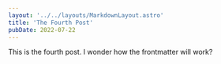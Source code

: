 ```yaml
---
layout: '../../layouts/MarkdownLayout.astro'
title: 'The Fourth Post'
pubDate: 2022-07-22
---
```


This is the fourth post. I wonder how the frontmatter will work?
